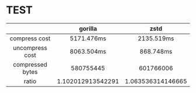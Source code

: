 # TEST

|                  |      gorilla      |       zstd        |
|:----------------:|:-----------------:|:-----------------:|
|  compress cost   |    5171.476ms     |    2135.519ms     |
| uncompress cost  |    8063.504ms     |     868.748ms     |
| compressed bytes |     580755445     |     601766006     |
|      ratio       | 1.102012913542291 | 1.063536314146665 |